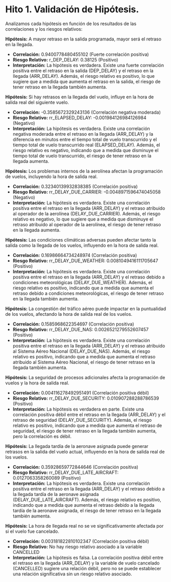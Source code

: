 # Hito 1. Validación de Hipótesis.

Analizamos cada hipótesis en función de los resultados de las correlaciones y los riesgos relativos:

**Hipótesis:** A mayor retraso en la salida programada, mayor será el retraso en la llegada.

* **Correlación:** 0.9400778480455102 (Fuerte correlación positiva)
* **Riesgo Relativo:** r\_DEP\_DELAY: 0.38125 (Positivo)
* **Interpretación:** La hipótesis es verdadera. Existe una fuerte correlación positiva entre el retraso en la salida (DEP\_DELAY) y el retraso en la llegada (ARR\_DELAY). Además, el riesgo relativo es positivo, lo que sugiere que a medida que aumenta el retraso en la salida, el riesgo de tener retraso en la llegada también aumenta.

**Hipótesis:** Si hay retrasos en la llegada del vuelo, influye en la hora de salida real del siguiente vuelo.

* **Correlación:** -0.3585672329243136 (Correlación negativa moderada)
* **Riesgo Relativo:** rr\_ELAPSED\_DELAY: -0.001984126984126984 (Negativo)
* **Interpretación:** La hipótesis es verdadera. Existe una correlación negativa moderada entre el retraso en la llegada (ARR\_DELAY) y la diferencia en minutos entre el tiempo total de vuelo transcurrido y el tiempo total de vuelo transcurrido real (ELAPSED\_DELAY). Además, el riesgo relativo es negativo, indicando que a medida que disminuye el tiempo total de vuelo transcurrido, el riesgo de tener retraso en la llegada aumenta.

**Hipótesis:** Los problemas internos de la aerolínea afectan la programación de vuelos, incluyendo la hora de salida real.

* **Correlación:** 0.32340139932838385 (Correlación positiva)
* **Riesgo Relativo:** rr\_DELAY\_DUE\_CARRIER: -0.0048971596474045058 (Negativo)
* **Interpretación:** La hipótesis es verdadera. Existe una correlación positiva entre el retraso en la llegada (ARR\_DELAY) y el retraso atribuido al operador de la aerolínea (DELAY\_DUE\_CARRIER). Además, el riesgo relativo es negativo, lo que sugiere que a medida que disminuye el retraso atribuido al operador de la aerolínea, el riesgo de tener retraso en la llegada aumenta.

**Hipótesis:** Las condiciones climáticas adversas pueden afectar tanto la salida como la llegada de los vuelos, influyendo en la hora de salida real.

* **Correlación:** 0.16986664734248974 (Correlación positiva)
* **Riesgo Relativo:** rr\_DELAY\_DUE\_WEATHER: 0.0081049416111705647 (Positivo)
* **Interpretación:** La hipótesis es verdadera. Existe una correlación positiva entre el retraso en la llegada (ARR\_DELAY) y el retraso debido a condiciones meteorológicas (DELAY\_DUE\_WEATHER). Además, el riesgo relativo es positivo, indicando que a medida que aumenta el retraso debido a condiciones meteorológicas, el riesgo de tener retraso en la llegada también aumenta.

**Hipótesis:** La congestión del tráfico aéreo puede impactar en la puntualidad de los vuelos, afectando la hora de salida real de los vuelos.

* **Correlación:** 0.1585968622354697 (Correlación positiva)
* **Riesgo Relativo:** rr\_DELAY\_DUE\_NAS: 0.0026521279552607457 (Positivo)
* **Interpretación:** La hipótesis es verdadera. Existe una correlación positiva entre el retraso en la llegada (ARR\_DELAY) y el retraso atribuido al Sistema Aéreo Nacional (DELAY\_DUE\_NAS). Además, el riesgo relativo es positivo, indicando que a medida que aumenta el retraso atribuido al Sistema Aéreo Nacional, el riesgo de tener retraso en la llegada también aumenta.

**Hipótesis:** La seguridad de procesos adicionales afecta la programación de vuelos y la hora de salida real.

* **Correlación:** 0.004116278492951491 (Correlación positiva débil)
* **Riesgo Relativo:** rr\_DELAY\_DUE\_SECURITY: 0.010907288288786539 (Positivo)
* **Interpretación:** La hipótesis es verdadera en parte. Existe una correlación positiva débil entre el retraso en la llegada (ARR\_DELAY) y el retraso de seguridad (DELAY\_DUE\_SECURITY). Además, el riesgo relativo es positivo, indicando que a medida que aumenta el retraso de seguridad, el riesgo de tener retraso en la llegada también aumenta, pero la correlación es débil.

**Hipótesis:** La llegada tardía de la aeronave asignada puede generar retrasos en la salida del vuelo actual, influyendo en la hora de salida real de los vuelos.

* **Correlación:** 0.35928659772844646 (Correlación positiva)
* **Riesgo Relativo:** rr\_DELAY\_DUE\_LATE\_AIRCRAFT: 0.0127063358260089 (Positivo)
* **Interpretación:** La hipótesis es verdadera. Existe una correlación positiva entre el retraso en la llegada (ARR\_DELAY) y el retraso debido a la llegada tardía de la aeronave asignada (DELAY\_DUE\_LATE\_AIRCRAFT). Además, el riesgo relativo es positivo, indicando que a medida que aumenta el retraso debido a la llegada tardía de la aeronave asignada, el riesgo de tener retraso en la llegada también aumenta.

**Hipótesis:** La hora de llegada real no se ve significativamente afectada por si el vuelo fue cancelado.

* **Correlación:** 0.003181822810102347 (Correlación positiva débil)
* **Riesgo Relativo:** No hay riesgo relativo asociado a la variable CANCELLED
* **Interpretación:** La hipótesis es falsa. La correlación positiva débil entre el retraso en la llegada (ARR\_DELAY) y la variable de vuelo cancelado (CANCELLED) sugiere una relación débil, pero no se puede establecer una relación significativa sin un riesgo relativo asociado.













